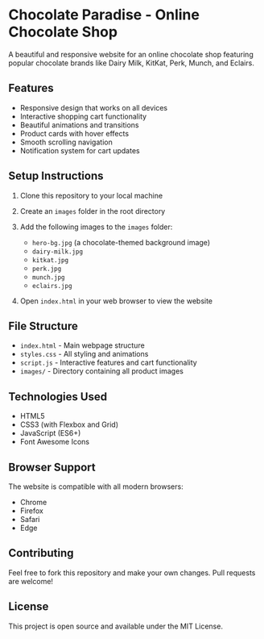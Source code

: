 # Chocolate Paradise - Online Chocolate Shop

A beautiful and responsive website for an online chocolate shop featuring popular chocolate brands like Dairy Milk, KitKat, Perk, Munch, and Eclairs.

## Features

- Responsive design that works on all devices
- Interactive shopping cart functionality
- Beautiful animations and transitions
- Product cards with hover effects
- Smooth scrolling navigation
- Notification system for cart updates

## Setup Instructions

1. Clone this repository to your local machine
2. Create an `images` folder in the root directory
3. Add the following images to the `images` folder:
   - `hero-bg.jpg` (a chocolate-themed background image)
   - `dairy-milk.jpg`
   - `kitkat.jpg`
   - `perk.jpg`
   - `munch.jpg`
   - `eclairs.jpg`

4. Open `index.html` in your web browser to view the website

## File Structure

- `index.html` - Main webpage structure
- `styles.css` - All styling and animations
- `script.js` - Interactive features and cart functionality
- `images/` - Directory containing all product images

## Technologies Used

- HTML5
- CSS3 (with Flexbox and Grid)
- JavaScript (ES6+)
- Font Awesome Icons

## Browser Support

The website is compatible with all modern browsers:
- Chrome
- Firefox
- Safari
- Edge

## Contributing

Feel free to fork this repository and make your own changes. Pull requests are welcome!

## License

This project is open source and available under the MIT License. 